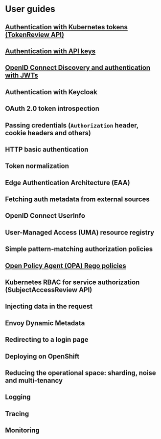 # User guides

## [Authentication with Kubernetes tokens (TokenReview API)](./user-guides/kubernetes-tokenreview.md)
## [Authentication with API keys](./user-guides/api-key-authentication.md)
## [OpenID Connect Discovery and authentication with JWTs](./user-guides/oidc-jwt-authentication.md)
## Authentication with Keycloak
## OAuth 2.0 token introspection
## Passing credentials (`Authorization` header, cookie headers and others)
## HTTP basic authentication
## Token normalization
## Edge Authentication Architecture (EAA)
## Fetching auth metadata from external sources
## OpenID Connect UserInfo
## User-Managed Access (UMA) resource registry
## Simple pattern-matching authorization policies
## [Open Policy Agent (OPA) Rego policies](./user-guides/opa-authorization.md)
## Kubernetes RBAC for service authorization (SubjectAccessReview API)
## Injecting data in the request
## Envoy Dynamic Metadata
## Redirecting to a login page
## Deploying on OpenShift
## Reducing the operational space: sharding, noise and multi-tenancy
## Logging
## Tracing
## Monitoring
